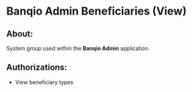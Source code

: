 # Banqio Admin Beneficiaries (View)

## About:

System group used within the **Banqio Admin** application.

## Authorizations:

- View beneficiary types